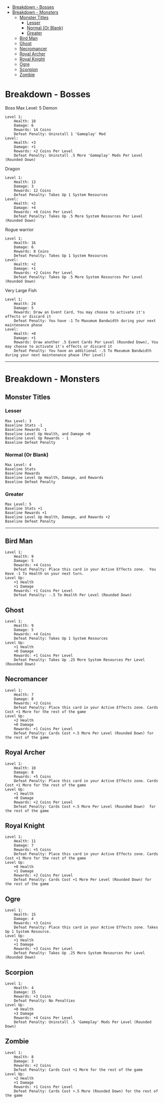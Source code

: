 - [Breakdown - Bosses](#breakdown---bosses)
- [Breakdown - Monsters](#breakdown---monsters)
  - [Monster Titles](#monster-titles)
    - [Lesser](#lesser)
    - [Normal (Or Blank)](#normal-or-blank)
    - [Greater](#greater)
  - [Bird Man](#bird-man)
  - [Ghost](#ghost)
  - [Necromancer](#necromancer)
  - [Royal Archer](#royal-archer)
  - [Royal Knight](#royal-knight)
  - [Ogre](#ogre)
  - [Scorpion](#scorpion)
  - [Zombie](#zombie)


# Breakdown - Bosses
Boss Max Level: 5
Demon
```
Level 1:
	Health: 18
	Damage: 6
    Rewards: 14 Coins
    Defeat Penalty: Uninstall 1 'Gameplay' Mod
Level:
	Health: +3
	Damage: +1
    Rewards: +2 Coins Per Level
    Defeat Penalty: Uninstall .5 More 'Gameplay' Mods Per Level (Rounded Down)
```
Dragon
```
Level 1:
	Health: 13
	Damage: 3
    Rewards: 12 Coins
    Defeat Penalty: Takes Up 1 System Resources
Level:
	Health: +2
	Damage: +4
    Rewards: +8 Coins Per Level
    Defeat Penalty: Takes Up .5 More System Resources Per Level (Rounded Down)
```
Rogue warrior
```
Level 1:
	Health: 16
	Damage: 6
    Rewards: 8 Coins
    Defeat Penalty: Takes Up 1 System Resources
Level:
	Health: +2
	Damage: +1
    Rewards: +2 Coins Per Level
    Defeat Penalty: Takes Up .5 More System Resources Per Level (Rounded Down)
```
Very Large Fish
```
Level 1:
	Health: 24
	Damage: 5
    Rewards: Draw an Event Card, You may choose to activate it's effects or discard it
    Defeat Penalty: You have -1 To Maxumum Bandwidth during your next maintenance phase
Level:
	Health: +0
	Damage: +1
    Rewards: Draw another .5 Event Cards Per Level (Rounded Down), You may choose to activate it's effects or discard it
    Defeat Penalty: You have an additional -.5 To Maxumum Bandwidth during your next maintenance phase (Per Level)
```

---
# Breakdown - Monsters
## Monster Titles
### Lesser
```
Max Level: 3
Baseline Stats -1
Baseline Rewards -1
Baseline Level Up Health, and Damage +0
Baseline Level Up Rewards - 1
Baseline Defeat Penalty
```
### Normal (Or Blank)
```
Max Level: 4
Baseline Stats
Baseline Rewards
Baseline Level Up Health, Damage, and Rewards
Baseline Defeat Penalty
```
### Greater
```
Max Level: 5
Baseline Stats +1
Baseline Rewards +1
Baseline Level Up Health, Damage, and Rewards +2
Baseline Defeat Penalty
```

---
## Bird Man
```
Level 1:
	Health: 9
	Damage: 5
    Rewards: +4 Coins
    Defeat Penalty: Place this card in your Active Effects zone.  You Have -1 To Health on your next turn.
Level Up:
    +1 Health
    +1 Damage
    Rewards: +1 Coins Per Level
    Defeat Penalty: -.5 To Health Per Level (Rounded Down)
```
## Ghost
```
Level 1:
	Health: 9
	Damage: 5
    Rewards: +4 Coins
    Defeat Penalty: Takes Up 1 System Resources
Level Up:
    +1 Health
    +0 Damage
    Rewards: +1 Coins Per Level
    Defeat Penalty: Takes Up .25 More System Resources Per Level (Rounded Down)
```
## Necromancer
```
Level 1:
	Health: 7
	Damage: 8
    Rewards: +2 Coins
    Defeat Penalty: Place this card in your Active Effects zone. Cards Cost +1 More for the rest of the game
Level Up:
    +2 Health
    +0 Damage
    Rewards: +1 Coins Per Level
    Defeat Penalty: Cards Cost +.5 More Per Level (Rounded Down) for the rest of the game
```
## Royal Archer
```
Level 1:
	Health: 10
	Damage: 8
    Rewards: +5 Coins
    Defeat Penalty: Place this card in your Active Effects zone. Cards Cost +1 More for the rest of the game
Level Up:
    +1 Health
    +0 Damage
    Rewards: +2 Coins Per Level
    Defeat Penalty: Cards Cost +.5 More Per Level (Rounded Down)  for the rest of the game
```
## Royal Knight
```
Level 1:
	Health: 11
	Damage: 7
    Rewards: +5 Coins
    Defeat Penalty: Place this card in your Active Effects zone. Cards Cost +1 More for the rest of the game
Level Up:
    +0 Health
    +1 Damage
    Rewards: +2 Coins Per Level
    Defeat Penalty: Cards Cost +1 More Per Level (Rounded Down) for the rest of the game
```
## Ogre
```
Level 1:
	Health: 15
	Damage: 4
    Rewards: +3 Coins
    Defeat Penalty: Place this card in your Active Effects zone. Takes Up 1 System Resource.
Level Up:
    +1 Health
    +1 Damage
    Rewards: +3 Coins Per Level
    Defeat Penalty: Takes Up .25 More System Resources Per Level (Rounded Down)
```
## Scorpion
```
Level 1:
	Health: 4
	Damage: 15
    Rewards: +3 Coins
    Defeat Penalty: No Penalties
Level Up:
    +0 Health
    +3 Damage
    Rewards: +4 Coins Per Level
    Defeat Penalty: Uninstall .5 'Gameplay' Mods Per Level (Rounded Down)
```
## Zombie
```
Level 1:
	Health: 8
	Damage: 3
    Rewards: +2 Coins
    Defeat Penalty: Cards Cost +1 More for the rest of the game
Level Up:
    +2 Health
    +1 Damage
    Rewards: +1 Coins Per Level
    Defeat Penalty: Cards Cost +.5 More (Rounded Down) for the rest of the game
```